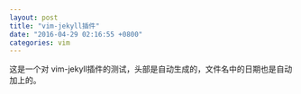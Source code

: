 ```yaml
---
layout: post
title: "vim-jekyll插件"
date: "2016-04-29 02:16:55 +0800"
categories: vim
---
```


这是一个对 vim-jekyll插件的测试，头部是自动生成的，文件名中的日期也是自动加上的。
